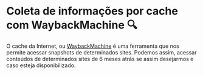 # Coleta de informações por cache com WaybackMachine 🔍

O cache da Internet, ou [WaybackMachine](https://archive.org/web/) é uma ferramenta que nos permite acessar snapshots de determinados sites. Podemos assim, acessar conteúdos de determinados sites de 6 meses atrás se assim desejarmos e caso esteja disponibilizado.